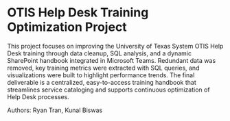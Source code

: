 # OTIS Help Desk Training Optimization Project



This project focuses on improving the University of Texas System OTIS Help Desk training through data cleanup, SQL analysis, and a dynamic SharePoint handbook integrated in Microsoft Teams. Redundant data was removed, key training metrics were extracted with SQL queries, and visualizations were built to highlight performance trends. The final deliverable is a centralized, easy-to-access training handbook that streamlines service cataloging and supports continuous optimization of Help Desk processes.



Authors: Ryan Tran, Kunal Biswas
